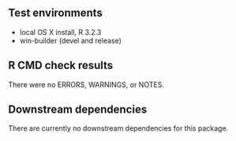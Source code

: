 ## Test environments
* local OS X install, R 3.2.3
* win-builder (devel and release)

## R CMD check results
There were no ERRORS, WARNINGS, or NOTES.

## Downstream dependencies
There are currently no downstream dependencies for this package.
